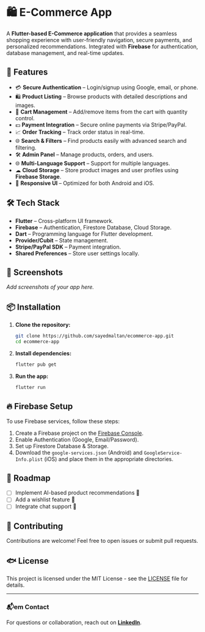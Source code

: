 # 🛍️ E-Commerce App

A **Flutter-based E-Commerce application** that provides a seamless shopping experience with user-friendly navigation, secure payments, and personalized recommendations. Integrated with **Firebase** for authentication, database management, and real-time updates.

## 🚀 Features

- 💳 **Secure Authentication** – Login/signup using Google, email, or phone.
- 🛍️ **Product Listing** – Browse products with detailed descriptions and images.
- 💼 **Cart Management** – Add/remove items from the cart with quantity control.
- 💵 **Payment Integration** – Secure online payments via Stripe/PayPal.
- 📈 **Order Tracking** – Track order status in real-time.
- 🌐 **Search & Filters** – Find products easily with advanced search and filtering.
- 🛠️ **Admin Panel** – Manage products, orders, and users.
- 🌐 **Multi-Language Support** – Support for multiple languages.
- ☁ **Cloud Storage** – Store product images and user profiles using **Firebase Storage**.
- 📱 **Responsive UI** – Optimized for both Android and iOS.

## 🛠️ Tech Stack

- **Flutter** – Cross-platform UI framework.
- **Firebase** – Authentication, Firestore Database, Cloud Storage.
- **Dart** – Programming language for Flutter development.
- **Provider/Cubit** – State management.
- **Stripe/PayPal SDK** – Payment integration.
- **Shared Preferences** – Store user settings locally.

## 📸 Screenshots

_Add screenshots of your app here._

## 📦 Installation

1. **Clone the repository:**  
   ```sh
   git clone https://github.com/sayedmaltan/ecommerce-app.git
   cd ecommerce-app
   ```  

2. **Install dependencies:**  
   ```sh
   flutter pub get
   ```  

3. **Run the app:**  
   ```sh
   flutter run
   ```  

## 🔥 Firebase Setup

To use Firebase services, follow these steps:  

1. Create a Firebase project on the [Firebase Console](https://console.firebase.google.com/).  
2. Enable Authentication (Google, Email/Password).  
3. Set up Firestore Database & Storage.  
4. Download the `google-services.json` (Android) and `GoogleService-Info.plist` (iOS) and place them in the appropriate directories.  

## 🎯 Roadmap

- [ ] Implement AI-based product recommendations 🤖  
- [ ] Add a wishlist feature 🌟  
- [ ] Integrate chat support 💬  

## 🤝 Contributing

Contributions are welcome! Feel free to open issues or submit pull requests.

## 🐟 License

This project is licensed under the MIT License - see the [LICENSE](LICENSE) file for details.

---

### 📬em Contact  
For questions or collaboration, reach out on **[LinkedIn](https://www.linkedin.com/in/elsayedmaltan/)**.
